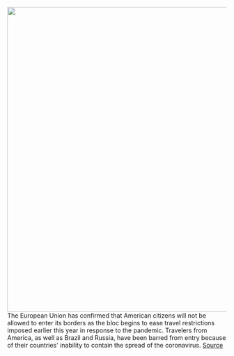 <img src='https://cdn.vox-cdn.com/thumbor/83J1qda33IoAuXeRcFxZome_AhE=/0x0:2040x1360/1200x800/filters:focal(857x517:1183x843)/cdn.vox-cdn.com/uploads/chorus_image/image/66999678/acastro_1800724_1777_EU_0001.0.jpg' width='700px' /><br/>
The European Union has confirmed that American citizens will not be allowed to enter its borders as the bloc begins to ease travel restrictions imposed earlier this year in response to the pandemic. Travelers from America, as well as Brazil and Russia, have been barred from entry because of their countries' inability to contain the spread of the coronavirus.
<a href='https://www.theverge.com/2020/6/30/21308023/eu-ban-american-travelers-tourists-coronavirus-pandemic-response'> Source <a/>